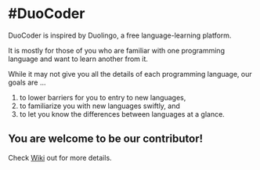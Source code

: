 # #DuoCoder
DuoCoder is inspired by Duolingo, a free language-learning platform.

It is mostly for those of you who are familiar with one programming language and want to learn another from it.

While it may not give you all the details of each programming language, our goals are ...

1.  to lower barriers for you to entry to new languages,
2.  to familiarize you with new languages swiftly, and
3.  to let you know the differences between languages at a glance.

## You are welcome to be our contributor!
Check [Wiki](https://github.com/parkjs814/DuoCoder/wiki) out for more details.
